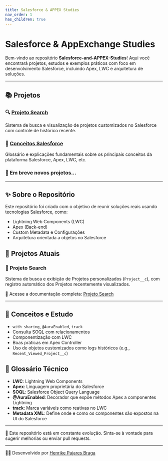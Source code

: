 ```yaml
---
title: Salesforce & APPEX Studies
nav_order: 1
has_children: true
---
```


# Salesforce & AppExchange Studies

Bem-vindo ao repositório **Salesforce-and-APPEX-Studies**! Aqui você encontrará projetos, estudos e exemplos práticos com foco em desenvolvimento Salesforce, incluindo Apex, LWC e arquitetura de soluções.

---

## 📚 Projetos

### 🔍 [Projeto Search](./docs/searchProject.md)
Sistema de busca e visualização de projetos customizados no Salesforce com controle de histórico recente.

### 🧠 [Conceitos Salesforce](./docs/conceitosSalesforce.md)
Glossário e explicações fundamentais sobre os principais conceitos da plataforma Salesforce, Apex, LWC, etc.

### 🚧 Em breve novos projetos...

---

## ✨ Sobre o Repositório

Este repositório foi criado com o objetivo de reunir soluções reais usando tecnologias Salesforce, como:
- Lightning Web Components (LWC)
- Apex (Back-end)
- Custom Metadata e Configurações
- Arquitetura orientada a objetos no Salesforce

## 🚀 Projetos Atuais

### 📌 Projeto Search
Sistema de busca e exibição de Projetos personalizados (`Project__c`), com registro automático dos Projetos recentemente visualizados.

🔗 Acesse a documentação completa: [Projeto Search](./ProjetoSearch.md)

---

## 🧠 Conceitos e Estudo
- `with sharing`, `@AuraEnabled`, `track`
- Consulta SOQL com relacionamentos
- Componentização com LWC
- Boas práticas em Apex Controller
- Uso de objetos customizados como logs históricos (e.g., `Recent_Viewed_Project__c`)

## 📘 Glossário Técnico
- **LWC**: Lightning Web Components
- **Apex**: Linguagem proprietária do Salesforce
- **SOQL**: Salesforce Object Query Language
- **@AuraEnabled**: Decorador que expõe métodos Apex a componentes Lightning
- **track**: Marca variáveis como reativas no LWC
- **Metadata XML**: Define onde e como os componentes são expostos na UI do Salesforce

---

📌 Este repositório está em constante evolução. Sinta-se à vontade para sugerir melhorias ou enviar pull requests.

---

🧑‍💻 Desenvolvido por [Henrike Pajares Braga](https://github.com/Henrike-PB)

